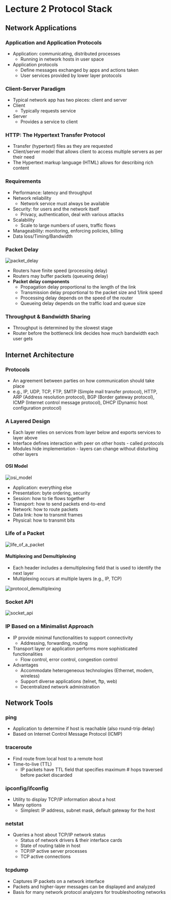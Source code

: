 # Lecture 2 Protocol Stack

## Network Applications

### Application and Application Protocols

* Application: communicating, distributed processes
  * Running in network hosts in user space
* Application protocols
  * Define messages exchanged by apps and actions taken
  * User services provided by lower layer protocols

### Client-Server Paradigm

* Typical network app has two pieces: client and server
* Client
  * Typically requests service
* Server
  * Provides a service to client

### HTTP: The Hypertext Transfer Protocol

* Transfer (hypertext) files as they are requested
* Client/server model that allows client to access multiple servers as per their need
* The Hypertext markup language (HTML) allows for describing rich content

### Requirements

* Performance: latency and throughput
* Network reliability
  * Network service must always be available
* Security: for users and the network itself
  * Privacy, authentication, deal with various attacks
* Scalability
  * Scale to large numbers of users, traffic flows
* Manageability: monitoring, enforcing policies, billing
* Data loss/Timing/Bandwidth

### Packet Delay

![packet_delay](images/lecture02-protocol-stack/packet_delay.png)

* Routers have finite speed (processing delay)
* Routers may buffer packets (queueing delay)
* **Packet delay components**
  * Propagation delay proportional to the length of the link
  * Transmission delay proportional to the packet size and 1/link speed
  * Processing delay depends on the speed of the router
  * Queueing delay depends on the traffic load and queue size

### Throughput & Bandwidth Sharing

* Throughput is determined by the slowest stage
* Router before the bottleneck link decides how much bandwidth each user gets

## Internet Architecture

### Protocols

* An agreement between parties on how communication should take place
* e.g., IP, UDP, TCP, FTP, SMTP (Simple mail transfer protocol), HTTP, ARP (Address resolution protocol), BGP (Border gateway protocol), ICMP (Internet control message protocol), DHCP (Dynamic host configuration protocol)

### A Layered Design

* Each layer relies on services from layer below and exports services to layer above
* Interface defines interaction with peer on other hosts - called protocols
* Modules hide implementation - layers can change without disturbing other layers

#### OSI Model

![osi_model](images/lecture02-protocol-stack/osi_model.png)

* Application: everything else
* Presentation: byte ordering, security
* Session: how to tie flows together
* Transport: how to send packets end-to-end
* Network: how to route packets
* Data link: how to transmit frames
* Physical: how to transmit bits

### Life of a Packet

![life_of_a_packet](images/lecture02-protocol-stack/life_of_a_packet.png)

#### Multiplexing and Demultiplexing

* Each header includes a demultiplexing field that is used to identify the next layer
* Multiplexing occurs at multiple layers (e.g., IP, TCP)

![protocol_demultiplexing](images/lecture02-protocol-stack/protocol_demultiplexing.png)

### Socket API

![socket_api](images/lecture02-protocol-stack/socket_api.png)

### IP Based on a Minimalist Approach

* IP provide minimal functionalities to support connectivity
  * Addressing, forwarding, routing
* Transport layer or application performs more sophisticated functionalities
  * Flow control, error control, congestion control
* Advantages
  * Accommodate heterogeneous technologies (Ethernet, modem, wireless)
  * Support diverse applications (telnet, ftp, web)
  * Decentralized network administration

## Network Tools

### ping

* Application to determine if host is reachable (also round-trip delay)
* Based on Internet Control Message Protocol (ICMP)

### traceroute

* Find route from local host to a remote host
* Time-to-live (TTL)
  * IP packets have TTL field that specifies maximum # hops traversed before packet discarded

### ipconfig/ifconfig

* Utility to display TCP/IP information about a host
* Many options
  * Simplest: IP address, subnet mask, default gateway for the host

### netstat

* Queries a host about TCP/IP network status
  * Status of network drivers & their interface cards
  * State of routing table in host
  * TCP/IP active server processes
  * TCP active connections

### tcpdump

* Captures IP packets on a network interface
* Packets and higher-layer messages can be displayed and analyzed
* Basis for many network protocol analyzers for troubleshooting networks
